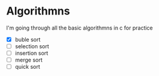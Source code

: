 # Algorithmns

I'm going through all the basic algorithmns in c for practice

- [x] buble sort
- [ ] selection sort
- [ ] insertion sort
- [ ] merge sort
- [ ] quick sort